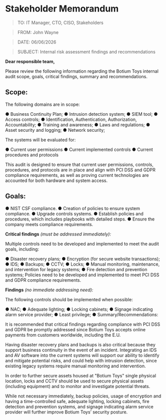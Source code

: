 

# Stakeholder Memorandum 

>TO: IT Manager, CTO, CISO, Stakeholders

>FROM: John Wayne

>DATE: 06/06/2026 

>SUBJECT: Internal risk assessment findings and recommendations 

**Dear responsible team,** 

Please review the following information regarding the Botium Toys internal audit scope, goals, critical findings, summary and recommendations. 

## Scope: 

The following domains are in scope: 

● Business Continuity Plan; 
● Intrusion detection system; 
● SIEM tool; 
● Access controls; 
● Identification, Authentication, Authorization, Accountability; 
● Training and awareness; 
● Laws and regulations; 
● Asset security and logging; 
● Network security; 

The systems will be evaluated for: 

● Current user permissions 
● Current implemented controls 
● Current procedures and protocols 

This audit is designed to ensure that current user permissions, controls, procedures, and protocols are in place and align with PCI DSS and GDPR compliance requirements, as well as proving current
technologies are accounted for both hardware and system access. 

## Goals: 

● NIST CSF compliance. 
● Creation of policies to ensure system compliance. 
● Upgrade controls systems. 
● Establish policies and procedures, which includes playbooks with detailed steps. 
● Ensure the company meets compliance requirements. 

**Critical findings** *(must be addressed immediately):* 

Multiple controls need to be developed and implemented to meet the audit goals, including: 

● Disaster recovery plans; 
● Encryption (for secure website transactions); 
● IDS; 
● Backups; 
● CCTV; 
● Locks; 
● Manual monitoring, maintenance, and intervention for legacy systems; 
● Fire detection and prevention systems; 
Policies need to be developed and implemented to meet PCI DSS and GDPR compliance requirements. 

**Findings** *(no immediate addressing need):* 

The following controls should be implemented when possible: 

● NAC; 
● Adequate lighting;
● Locking cabinets; 
● Signage indicating alarm service provider; 
● Least privilege; 
● Summary/Recommendations: 

It is recommended that critical findings regarding compliance with PCI DSS and GDPR be promptly addressed since Botium Toys accepts online payments from customers worldwide, including the E.U. 

Having disaster recovery plans and backups is also critical because they support business continuity in the event of an incident. Integrating an IDS and AV software into the current systems will support our ability to identify and mitigate potential risks, and could help with intrusion detection, since existing legacy systems require manual monitoring and intervention. 

In order to further secure assets housed at "Botium Toys" single physical location, locks and CCTV should be used to secure physical assets (including equipment) and to monitor and investigate potential threats. 

While not necessary immediately, backup policies, usage of encryption and having a time-controlled safe, adequate lighting, locking cabinets, fire detection and prevention systems, and signage indicating alarm service provider will further improve Botium Toys’ security posture.
